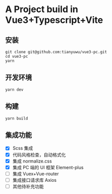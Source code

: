 # A Project build in Vue3+Typescript+Vite

## 安装

```shell
git clone git@github.com:tianyuwu/vue3-pc.git
cd vue3-pc
yarn
```

## 开发环境

```shell
yarn dev
```

## 构建

```shell
yarn build
```

## 集成功能

- [x] Scss 集成
- [x] 代码风格检查，自动格式化
- [x] 集成 normalize.css
- [x] 集成 PC 端的 UI 框架 Element-plus
- [ ] 集成 Vuex+Vue-router
- [ ] 集成接口请求库 Axios
- [ ] 其他待补充功能
